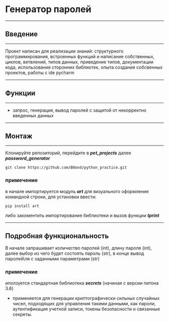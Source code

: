 # Генератор паролей

---
## Введение

---
Проект написан для реализации знаний: структурного программирования,
встроенных функций и написание собственных, циклов, ветвлений, типов данных,
приведение типов, документации кода, использования сторонних библиотек,
опыта создания собсвенных проектов, работы с ide pycharm

---

## Функции

---

- запрос, генерация, вывод паролей с защитой от некорректно введенных данных
---

## Монтаж

---

Клонируйте репозиторий, перейдите в ***pet_projects*** далее ***password_generator***

```
git clone https://github.com/B0ond/python_practice.git
```
### примечение
в начале импортируется модуль ***art*** для визуального оформление командной строки,
для установки ввести:
```
pip install art
```
либо закоментить импортирование библиотеки и вызов функции ***tprint***

---

## Подробная функциональность
В начале запрашивает количество паролей (int), длину пароля (int), 
далее выбор из чего будет состоять пароль (str), в конце вывод паролей\ля
с заданными параметрами (str)

### примечение
иползуется стандартная библиотека ***secrets*** (начиная с версии питона 3.6)
- применяется для генерации криптографически сильных случайных чисел, подходящих
для управления такими данными, как пароли, аутентификация учетной записи, токены
безопасности и связанные секреты.